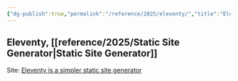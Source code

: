 ```yaml
---
{"dg-publish":true,"permalink":"/reference/2025/eleventy/","title":"Eleventy","tags":["webdev","SSG"],"created":"2025-08-03T15:57:42","updated":"2025-08-05T17:01:33-04:00"}
---
```



## Eleventy, [[reference/2025/Static Site Generator\|Static Site Generator]]

Site: [Eleventy is a simpler static site generator](https://www.11ty.dev/)
